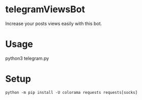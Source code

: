 # telegramViewsBot

Increase your posts views easily with this bot.

# Usage

python3 telegram.py

# Setup
```
python -m pip install -U colorama requests requests[socks]
```
